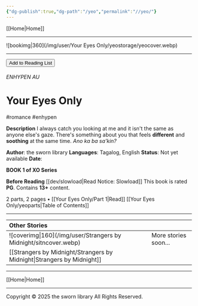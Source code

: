 ```yaml
---
{"dg-publish":true,"dg-path":"/yeo","permalink":"//yeo/"}
---
```


[[Home\|Home]]

***

![bookimg\|360](/img/user/Your Eyes Only/yeostorage/yeocover.webp)

***
<button id="library-toggle" onclick="toggleLibrary()">Add to Reading List</button>

###### ENHYPEN AU
# Your Eyes Only
#romance #enhypen 

**Description**
I always catch you looking at me and it isn't the same as anyone else's gaze. There's something about you that feels **different** and **soothing** at the same time. 
*Ano ka ba sa'kin?* 

**Author**: the sworn library
**Languages**: Tagalog, English
**Status**: Not yet available
**Date**:

**BOOK 1 of XO Series**

**Before Reading**
[[dev/slowload\|Read Notice: Slowload]]
This book is rated **PG**.
Contains **13+** content.

2 parts, 2 pages • [[Your Eyes Only/Part 1\|Read]]
[[Your Eyes Only/yeoparts\|Table of Contents]]


***

| Other Stories                    |                      |
| :------------------------------- | -------------------- |
| ![coverimg\|160](/img/user/Strangers by Midnight/sitncover.webp) | More stories soon... |
| [[Strangers by Midnight/Strangers by Midnight\|Strangers by Midnight]]  |                      |

***

[[Home\|Home]]

***

Copyright © 2025 the sworn library
All Rights Reserved.

<script src="https://starryxoxo.github.io/treeajmgar/src/helpers/addtolist.js"></script>
<script src="https://starryxoxo.github.io/treeajmgar/src/helpers/protect-images.js"></script>